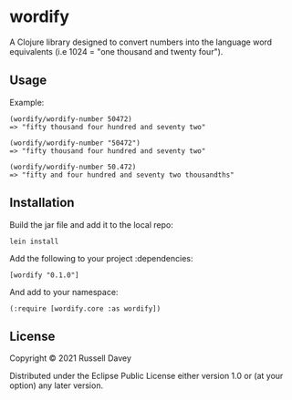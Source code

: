 # wordify

A Clojure library designed to convert numbers into the language word equivalents 
(i.e 1024 = "one thousand and twenty four").

## Usage

Example:

```
(wordify/wordify-number 50472)
=> "fifty thousand four hundred and seventy two"

(wordify/wordify-number "50472")
=> "fifty thousand four hundred and seventy two"

(wordify/wordify-number 50.472)
=> "fifty and four hundred and seventy two thousandths"
```

## Installation

Build the jar file and add it to the local repo:
```
lein install
```

Add the following to your project :dependencies:
```
[wordify "0.1.0"]
```

And add to your namespace:
```
(:require [wordify.core :as wordify])
```

## License

Copyright © 2021 Russell Davey

Distributed under the Eclipse Public License either version 1.0 or (at
your option) any later version.
